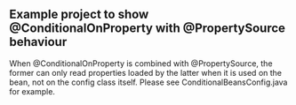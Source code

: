 ## Example project to show @ConditionalOnProperty with @PropertySource behaviour

When @ConditionalOnProperty is combined with @PropertySource, the former can only read properties loaded by the latter when it is used on the bean, not on the config class itself. Please see ConditionalBeansConfig.java for example.
